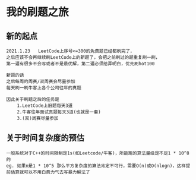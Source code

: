 # 我的刷题之旅
## 新的起点
    2021.1.23   LeetCode上序号<=300的免费题已经都刷完了，
    之后应该不会再继续刷LeetCode上的新题了，会把之前刷过的题重复刷一刷，
    第一遍有很多不会写或者不是最优解，第二遍必须给弄明白，优先刷hot100

    新题的话
    之后每周的周赛/双周赛会尽量参加
    每天刷一刷牛客上各个公司往年的真题

    因此关于刷题之后的任务是
        1.LeetCode上旧题每天3道
        2.牛客往年面试真题每天3道(也就是一套)
        3.(双)周赛尽量参加
## 关于时间复杂度的预估
    一般系统对于C++的时间限制是1s(如Leetcode/牛客)，所能跑的算法量级是不足1 * 10^8的
    eg. 如果n是1 * 10^5 那么平方复杂度的算法肯定不可行，需要O(n)或O(nlogn)，这样提前估算就可以不用白费力气去写暴力解法了